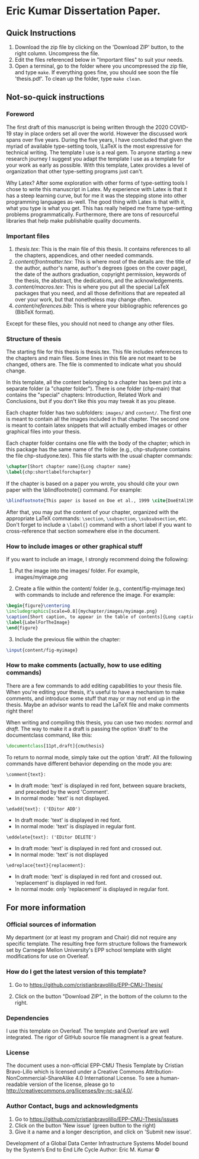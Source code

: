 # Eric Kumar Dissertation Paper.

## Quick Instructions

1. Download the zip file by clicking on the 'Download ZIP' button, to the right column. Uncompress the file.
1. Edit the files referenced below in "Important files" to suit your needs.
1. Open a terminal, go to the folder where you uncompressed the zip file, and type `make`. If everything goes fine, you should see soon the file 'thesis.pdf'. To clean up the folder, type `make clean`.

## Not-so-quick instructions

### Foreword

The first draft of this manuscript is being written through the 2020 COVID-19 stay in place orders set all over the world. However the discussed work spans over five years. During the five years, I have concluded that given the myriad of available type-setting tools, \LaTeX is the most expressive for technical writing. The template I use is a real gem. To anyone starting a new research journey I suggest you adapt the template I use as a template for your work as early as possible. With this template, Latex provides a level of organization that other type-setting programs just can't.


Why Latex? After some exploration with other forms of type-setting tools I chose to write this manuscript in Latex. My experience with Latex is that it has a steep learning curve, but for me it was the stepping stone into other programming languages as-well. The good thing with Latex is that with it, what you type is what you get. This has really helped me frame type-setting problems programmatically. Furthermore, there are tons of resourceful libraries that help make publishable quality documents.

<!--Before going all in with Latex, I tried Markdown, Jupyter Notebooks, and of course Word. Markdown is cool for routine notes. Jupyter Notebook was not worth the effort. While Word was to con trained and is not conducive to programmatic writing.-->

<!--This is about my sixth document in Latex, first using this handy template from [@tamabravolillo](https://twitter.com/tamabravolillo).-->

<!--During 2013 I spent quite a while trying to understand the multiple requirements to put together my PhD thesis for Engineering and Public Policy (EPP) at Carnegie Mellon University (CMU).  Besides having many tables, lots of questions coming from surveys, graphics, statistical data, and a lot of code to put in, I also had to deal with a lot of editorial requirements (e.g., "*this is how* your cover page should look like").  Since there are no official templates for a phd thesis (which makes no sense to me since it's something we all PhD students have to go through), here's my attempt to save you the pain to do it.-->

<!--This template (actually, a set of files needed to give structure to the thesis) has a lof of filler texts, just to give you an example of how to structure your own thesis document. You can safely remove most of the texts.-->

<!--While there are surely many ways to do what I have done in this template, I strongly suggest that you create a set of rules for yourself and stick to them firmly (e.g., putting each chapter in a separate folder, naming all the images in a certain way, etc.) Writing your thesis can be very stressful, and many things can go wrong in stressful times (like deleting important files unrecoverably).-->

<!--The most important two pieces of advice that I can give for writing your thesis document are:-->

<!--1. **Back up everything twice out of your own computer**.-->
<!--1. **Be organized**.-->

### Important files

1. *thesis.tex*: This is the main file of this thesis. It contains references to all the chapters, appendices, and other needed commands.
1. *content/frontmatter.tex*: This is where most of the details are: the title of the author, author's name, author's degrees (goes on the cover page), the date of the authors graduation, copyright permission, keywords of the thesis, the abstract, the dedications, and the acknowledgements.
1. *content/macros.tex*: This is where you put all the special LaTeX packages that you need, and all those definitions that are repeated all over your work, but that nonetheless may change often.
1. *content/references.bib*: This is where your bibliographic references go (BibTeX format).

Except for these files, you should not need to change any other files.

### Structure of thesis

The starting file for this thesis is thesis.tex. This file includes references to the chapters and main files. Some lines in this file are not meant to be changed, others are.  The file is commented to indicate what you should change.

In this template, all the content belonging to a chapter has been put into a separate folder (a "chapter folder"). There is one folder (chp-main) that contains the "special" chapters: Introduction, Related Work and Conclusions, but if you don't like this you may tweak it as you please.

Each chapter folder has two subfolders: `images/` and `content/`. The first one is meant to contain all the images included in that chapter.  The second one is meant to contain latex snippets that will actually embed images or other graphical files into your thesis.

Each chapter folder contains one file with the body of the chapter; which in this package has the same name of the folder (e.g., chp-studyone contains the file chp-studyone.tex). This file starts with the usual chapter commands:

```tex
\chapter[Short chapter name]{Long chapter name}
\label{chp:shortlabelforchapter}
```

If the chapter is based on a paper you wrote, you should cite your own paper with the \blindfootnote{} command. For example:

```tex
\blindfootnote{This paper is based on Doe et al., 1999 \cite{DoeEtAl1999}.}
```

After that, you may put the content of your chapter, organized with the appropriate LaTeX commands: `\section`, `\subsection`, `\subsubsection`, etc. Don't forget to include a `\label{}` command with a short label if you want to cross-reference that section somewhere else in the document.

### How to include images or other graphical stuff

If you want to include an image, I strongly recommend doing the following:

1. Put the image into the images/ folder. For example, images/myimage.png

2. Create a file within the content/ folder (e.g., content/fig-myimage.tex) with commands to include and reference the image.  For example:
```tex
\begin{figure}\centering
\includegraphics[scale=0.8]{mychapter/images/myimage.png}
\caption[Short caption, to appear in the table of contents]{Long caption for the image, to appear beneath the image itself}
\label{LabelForTheImage}
\end{figure}
```

3. Include the previous file within the chapter:
```tex
\input{content/fig-myimage}
```

### How to make comments (actually, how to use editing commands)

There are a few commands to add editing capabilities to your thesis file. When you're editing your thesis, it's useful to have a mechanism to make comments, and introduce some stuff that may or may not end up in the thesis. Maybe an advisor wants to read the LaTeX file and make comments right there!

When writing and compiling this thesis, you can use two modes: *normal* and *draft*. The way to make it a draft is passing the option 'draft' to the documentclass command, like this:

```tex
\documentclass[11pt,draft]{cmuthesis}
```

To return to normal mode, simply take out the option 'draft'. All the following commands have different behavior depending on the mode you are:

`\comment{text}:`
- In draft mode: 'text' is displayed in red font, between square brackets, and preceded by the word 'Comment'.
- In normal mode: 'text' is not displayed.

`\edadd{text}: ('EDitor ADD')`
- In draft mode: 'text' is displayed in red font.
- In normal mode: 'text' is displayed in regular font.

`\eddelete{text}: ('EDitor DELETE')`
- In draft mode: 'text' is displayed in red font and crossed out.
- In normal mode: 'text' is not displayed

`\edreplace{text}{replacement}:`
- In draft mode: 'text' is displayed in red font and crossed out. 'replacement' is displayed in red font.
- In normal mode: only 'replacement' is displayed in regular font.


## For more information

### Official sources of information

My department (or at least my program and Chair) did not require any specific template. The resulting free form structure follows the framework set by Carnegie Mellon University's EPP school template with slight modifications for use on Overleaf.


### How do I get the latest version of this template?

1. Go to https://github.com/cristianbravolillo/EPP-CMU-Thesis/

2. Click on the button "Download ZIP", in the bottom of the column to the right.


### Dependencies

I use this template on Overleaf. The template and Overleaf are well integrated. The rigor of GitHub source file managment is a great feature.

### License

The document uses a non-official EPP-CMU Thesis Template by Cristian Bravo-Lillo which is licensed under a Creative Commons Attribution-NonCommercial-ShareAlike 4.0 International License. To see a human-readable version of the license, please go to http://creativecommons.org/licenses/by-nc-sa/4.0/.

### Author Contact, bugs and acknowledgments

<!--If you find a bug in the template (that is, something that is wrong based on the department or university guidelines), please leave me a note in GitHub:-->

1. Go to https://github.com/cristianbravolillo/EPP-CMU-Thesis/issues
1. Click on the button 'New issue' (green button to the right)
1. Give it a name and a longer description, and click on 'Submit new issue'.

<!--If you want to thank me, you may send me a tweet to [@tamabravolillo](https://twitter.com/tamabravolillo) or leave a message at [LinkedIn](https://www.linkedin.com/in/cristianbravolillo/).-->

Development of a Global Data Center Infrastructure Systems Model bound by the System’s End to End Life Cycle
Author: Eric M. Kumar &copy;
